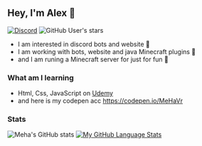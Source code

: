 ## Hey, I'm Alex 👋

[![Discord](https://img.shields.io/discord/876068862754447391?style=for-the-badge&logo=discord&logoColor=blue&label=Discord&color=blue)](https://discord.gg/QfPgUfuHvR)
![GitHub User's stars](https://img.shields.io/github/stars/mehavr?style=for-the-badge&logo=github&color=FFBB33)



- I am interested in discord bots and website 🤖
- I am working with bots, website and java Minecraft plugins 🙂
- and I am runing a Minecraft server for just for fun 📕

### What am I learning
- Html, Css, JavaScript on [Udemy](https://www.udemy.com/course/the-web-developer-bootcamp/)
- and here is my codepen acc https://codepen.io/MeHaVr

### Stats
![Meha's GitHub stats](https://github-readme-stats.vercel.app/api?username=mehavr&show_icons=true&theme=radical)
[![My GitHub Language Stats](https://github-readme-stats.vercel.app/api/top-langs/?username=MehaVr&langs_count=10&layout=compact&theme=tokyonight)]()


  



